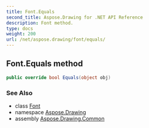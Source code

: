 ```yaml
---
title: Font.Equals
second_title: Aspose.Drawing for .NET API Reference
description: Font method. 
type: docs
weight: 200
url: /net/aspose.drawing/font/equals/
---
```

## Font.Equals method

```csharp
public override bool Equals(object obj)
```

### See Also

* class [Font](../)
* namespace [Aspose.Drawing](../../font/)
* assembly [Aspose.Drawing.Common](../../../)


